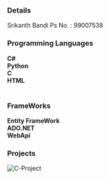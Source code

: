 ### Details

Srikanth Bandi
Ps No. : 99007538

### Programming Languages

**C#**</br>
**Python**</br>
**C**</br>
**HTML**</br></br>

### FrameWorks

**Entity FrameWork**</br>
**ADO.NET**</br>
**WebApi**

### Projects

![C-Project](https://github.com/srikanthbandi949/M1_Cricket_Game.git)
